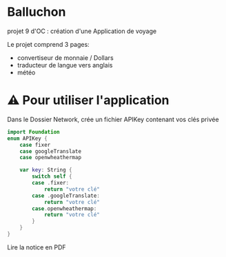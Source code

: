# Balluchon
projet 9 d'OC : création d'une Application de voyage

Le projet comprend 3 pages: 

- convertiseur de monnaie / Dollars
- traducteur de langue vers anglais
- météo

# ⚠️ Pour utiliser l'application 
Dans le Dossier Network, crée un fichier APIKey contenant vos clés privée

```swift
import Foundation
enum APIKey {
    case fixer
    case googleTranslate
    case openwheathermap

    var key: String {
        switch self {
        case .fixer:
            return "votre clé"
        case .googleTranslate:
            return "votre clé"
        case.openwheathermap:
            return "votre clé"
        }
    }
}
```

Lire la notice en PDF
